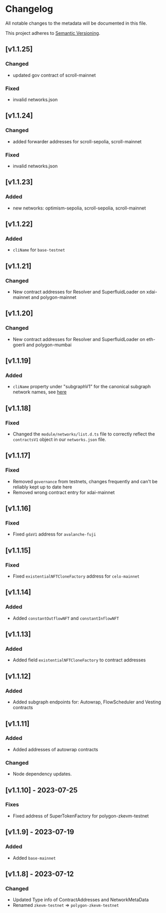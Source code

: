 # Changelog
All notable changes to the metadata will be documented in this file.

This project adheres to [Semantic Versioning](https://semver.org/spec/v2.0.0.html).

## [v1.1.25]
### Changed
- updated gov contract of scroll-mainnet
### Fixed
- invalid networks.json

## [v1.1.24]
### Changed
- added forwarder addresses for scroll-sepolia, scroll-mainnet
### Fixed
- invalid networks.json

## [v1.1.23]
### Added
- new networks: optimism-sepolia, scroll-sepolia, scroll-mainnet

## [v1.1.22]
### Added
- `cliName` for `base-testnet`

## [v1.1.21]
### Changed
- New contract addresses for Resolver and SuperfluidLoader on xdai-mainnet and polygon-mainnet

## [v1.1.20]
### Changed
- New contract addresses for Resolver and SuperfluidLoader on eth-goerli and polygon-mumbai

## [v1.1.19]
### Added
- `cliName` property under "subgraphV1" for the canonical subgraph network names, see [here](https://thegraph.com/docs/en/developing/supported-networks/#hosted-service)

## [v1.1.18]
### Fixed
- Changed the `module/networks/list.d.ts` file to correctly reflect the `contractsV1` object in our `networks.json` file.

## [v1.1.17]
### Fixed
- Removed `governance` from testnets, changes frequently and can't be reliably kept up to date here
- Removed wrong contract entry for xdai-mainnet

## [v1.1.16]
### Fixed
- Fixed `gdaV1` address for `avalanche-fuji`

## [v1.1.15]
### Fixed
- Fixed `existentialNFTCloneFactory` address for `celo-mainnet`

## [v1.1.14]

### Added
- Added `constantOutflowNFT` and `constantInflowNFT`

## [v1.1.13]
### Added
- Added field `existentialNFTCloneFactory` to contract addresses

## [v1.1.12]
### Added
- Added subgraph endpoints for: Autowrap, FlowScheduler and Vesting contracts

## [v1.1.11]

### Added
- Added addresses of autowrap contracts

### Changed
- Node dependency updates.

## [v1.1.10] - 2023-07-25
### Fixes
- Fixed address of SuperTokenFactory for polygon-zkevm-testnet

## [v1.1.9] - 2023-07-19

### Added
- Added `base-mainnet`

## [v1.1.8] - 2023-07-12

### Changed
- Updated Type info of ContractAddresses and NetworkMetaData
- Renamed `zkevm-testnet` => `polygon-zkevm-testnet`

